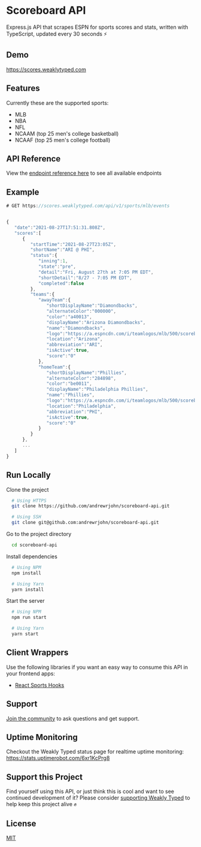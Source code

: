 # Scoreboard API

Express.js API that scrapes ESPN for sports scores and stats, written with TypeScript, updated every 30 seconds ⚡️

## Demo

https://scores.weaklytyped.com

## Features

Currently these are the supported sports:

- MLB
- NBA
- NFL
- NCAAM (top 25 men's college basketball)
- NCAAF (top 25 men's college football)

## API Reference

View the [endpoint reference here](https://sports.weaklytyped.com/) to see all available endpoints

## Example

```javascript
# GET https://scores.weaklytyped.com/api/v1/sports/mlb/events


{
   "date":"2021-08-27T17:51:31.808Z",
   "scores":[
      {
         "startTime":"2021-08-27T23:05Z",
         "shortName":"ARI @ PHI",
         "status":{
            "inning":1,
            "state":"pre",
            "detail":"Fri, August 27th at 7:05 PM EDT",
            "shortDetail":"8/27 - 7:05 PM EDT",
            "completed":false
         },
         "teams":{
            "awayTeam":{
               "shortDisplayName":"Diamondbacks",
               "alternateColor":"000000",
               "color":"a40013",
               "displayName":"Arizona Diamondbacks",
               "name":"Diamondbacks",
               "logo":"https://a.espncdn.com/i/teamlogos/mlb/500/scoreboard/ari.png",
               "location":"Arizona",
               "abbreviation":"ARI",
               "isActive":true,
               "score":"0"
            },
            "homeTeam":{
               "shortDisplayName":"Phillies",
               "alternateColor":"284898",
               "color":"be0011",
               "displayName":"Philadelphia Phillies",
               "name":"Phillies",
               "logo":"https://a.espncdn.com/i/teamlogos/mlb/500/scoreboard/phi.png",
               "location":"Philadelphia",
               "abbreviation":"PHI",
               "isActive":true,
               "score":"0"
            }
         }
      },
      ...
   ]
}
```

## Run Locally

Clone the project

```sh
  # Using HTTPS
  git clone https://github.com/andrewrjohn/scoreboard-api.git

  # Using SSH
  git clone git@github.com:andrewrjohn/scoreboard-api.git
```

Go to the project directory

```sh
  cd scoreboard-api
```

Install dependencies

```sh
  # Using NPM
  npm install

  # Using Yarn
  yarn install
```

Start the server

```sh
  # Using NPM
  npm run start

  # Using Yarn
  yarn start
```

## Client Wrappers

Use the following libraries if you want an easy way to consume this API in your frontend apps:

- [React Sports Hooks](https://github.com/andrewrjohn/react-sports-hooks)

## Support
[Join the community](https://community.weaklytyped.com/) to ask questions and get support.



## Uptime Monitoring

Checkout the Weakly Typed status page for realtime uptime monitoring:
https://stats.uptimerobot.com/6xr1KcPrg8

## Support this Project

Find yourself using this API, or just think this is cool and want to see continued development of it? Please consider <a href="https://buy.stripe.com/28o2a2fPyens2Qg288" target="_blank">supporting Weakly Typed</a> to help keep this project alive ✊

## License

[MIT](https://choosealicense.com/licenses/mit/)
